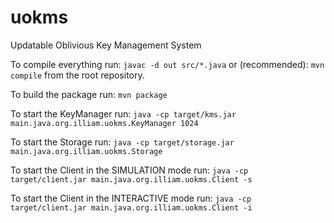 # uokms

Updatable Oblivious Key Management System

To compile everything run:
`javac -d out src/*.java`
or (recommended):
`mvn compile` from the root repository.

To build the package run:
`mvn package`

To start the KeyManager run:
`java -cp target/kms.jar main.java.org.illiam.uokms.KeyManager 1024`

To start the Storage run:
`java -cp target/storage.jar main.java.org.illiam.uokms.Storage`

To start the Client in the SIMULATION mode run:
`java -cp target/client.jar main.java.org.illiam.uokms.Client -s`

To start the Client in the INTERACTIVE mode run:
`java -cp target/client.jar main.java.org.illiam.uokms.Client -i`
